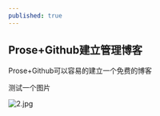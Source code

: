 ```yaml
---
published: true
---
```


## Prose+Github建立管理博客

Prose+Github可以容易的建立一个免费的博客

测试一个图片

![2.jpg]({{site.baseurl}}/_posts/2.jpg)

 

